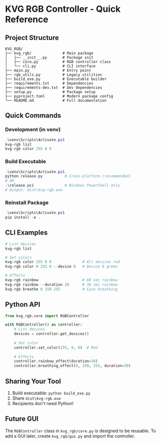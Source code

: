 # KVG RGB Controller - Quick Reference

## Project Structure
```
KVG_RGB/
├── kvg_rgb/              # Main package
│   ├── __init__.py       # Package init
│   ├── core.py           # RGB controller class
│   └── cli.py            # CLI interface
├── main.py               # Entry point
├── rgb_utils.py          # Legacy utilities
├── build_exe.py          # Executable builder
├── requirements.txt      # Dependencies
├── requirements-dev.txt  # Dev dependencies
├── setup.py              # Package setup
├── pyproject.toml        # Modern package config
└── README.md             # Full documentation
```

## Quick Commands

### Development (in venv)
```powershell
.\venv\Scripts\Activate.ps1
kvg-rgb list
kvg-rgb color 255 0 0
```

### Build Executable
```powershell
.\venv\Scripts\Activate.ps1
python release.py          # Cross-platform (recommended)
# OR
.\release.ps1              # Windows PowerShell only
# Output: dist\kvg-rgb.exe
```

### Reinstall Package
```powershell
.\venv\Scripts\Activate.ps1
pip install -e .
```

## CLI Examples

```powershell
# List devices
kvg-rgb list

# Set colors
kvg-rgb color 255 0 0              # All devices red
kvg-rgb color 0 255 0 --device 0   # Device 0 green

# Effects
kvg-rgb rainbow                    # 60 sec rainbow
kvg-rgb rainbow --duration 30      # 30 sec rainbow
kvg-rgb breathe 0 150 255          # Cyan breathing
```

## Python API

```python
from kvg_rgb.core import RGBController

with RGBController() as controller:
    # List devices
    devices = controller.get_devices()
    
    # Set color
    controller.set_color(255, 0, 0)  # Red
    
    # Effects
    controller.rainbow_effect(duration=30)
    controller.breathing_effect(0, 150, 255, duration=30)
```

## Sharing Your Tool

1. Build executable: `python build_exe.py`
2. Share `dist\kvg-rgb.exe` 
3. Recipients don't need Python!

## Future GUI

The `RGBController` class in `kvg_rgb/core.py` is designed to be reusable.
To add a GUI later, create `kvg_rgb/gui.py` and import the controller.

